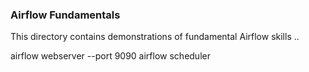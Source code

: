 ### Airflow Fundamentals ###

This directory contains demonstrations of fundamental Airflow skills ..


airflow webserver --port 9090
airflow scheduler